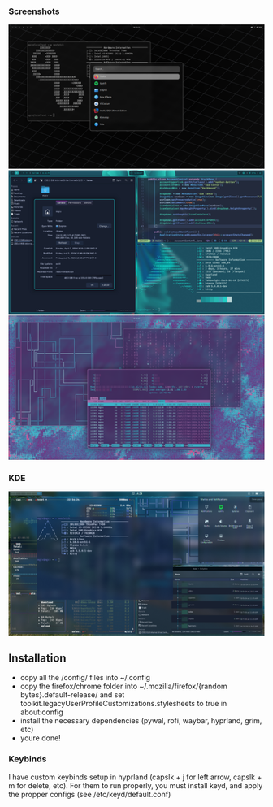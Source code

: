 ### Screenshots
<img src="shots/hypr4.png" width="660px">
<img src="shots/hypr1.jpg" width="660px">
<img src="shots/hypr3.png" width="660px">

### KDE

<img src="shots/kde.png" width="660px">

## Installation
- copy all the /config/ files into ~/.config
- copy the firefox/chrome folder into ~/.mozilla/firefox/{random bytes}.default-release/ and set  toolkit.legacyUserProfileCustomizations.stylesheets to true in about:config
- install the necessary dependencies (pywal, rofi, waybar, hyprland, grim, etc)
- youre done!

### Keybinds
I have custom keybinds setup in hyprland (capslk + j for left arrow, capslk + m for delete, etc).
For them to run properly, you must install keyd, and apply the propper configs (see /etc/keyd/default.conf)
